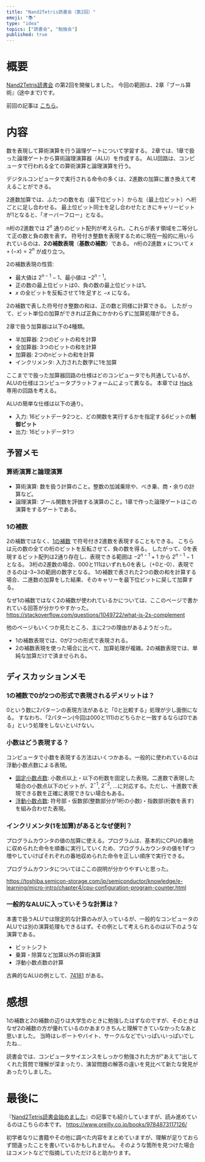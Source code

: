 ```yaml
---
title: "Nand2Tetris読書会（第2回）"
emoji: "📚"
type: "idea"
topics: ["読書会", "勉強会"]
published: true
---
```


# 概要

[Nand2Tetris読書会](https://zenn.dev/tomom1_s/articles/nand2tetris-00) の第2回を開催しました。
今回の範囲は、2章『ブール算術』(途中まで)です。

前回の記事は [こちら](https://zenn.dev/tomom1_s/articles/nand2tetris-01)。

# 内容

数を表現して算術演算を行う論理ゲートについて学習する。 2章では、1章で扱った論理ゲートから算術論理演算器（ALU）を作成する。
ALU回路は、コンピュータで行われる全ての算術演算と論理演算を行う。

デジタルコンピュータで実行される命令の多くは、2進数の加算に置き換えて考えることができる。

2進数加算では、ふたつの数を右（最下位ビット）から左（最上位ビット）へ桁ごとに足し合わせる。
最上位ビット同士を足し合わせたときにキャリービットが1となると、「オーバーフロー」となる。

n桁の2進数では $2^n$ 通りのビット配列が考えられ、これらが表す領域を二等分して正の数と負の数を表す。
符号付き整数を表現するために現在一般的に用いられているのは、**2の補数表現**（**基数の補数**）である。 
n桁の2進数 $x$ について $x+(-x)=2^n$ が成り立つ。

2の補数表現の性質:

- 最大値は $2^{n-1}-1$、最小値は $-2^{n-1}$。
- 正の数の最上位ビットは0、負の数の最上位ビットは1。
- $x$ の全ビットを反転させて1を足すと $-x$ になる。

2の補数で表した符号付き整数の和は、正の数と同様に計算できる。 したがって、ビット単位の加算ができれば正負にかかわらずに加算処理ができる。

2章で扱う加算器は以下の4種類。

- 半加算器: 2つのビットの和を計算
- 全加算器: 3つのビットの和を計算
- 加算器: 2つのnビットの和を計算
- インクリメンタ: 入力された数字に1を加算

ここまでで扱った加算器回路の仕様はどのコンピュータでも共通しているが、ALUの仕様はコンピュータプラットフォームによって異なる。
本章では [Hack](https://ja.wikipedia.org/wiki/Hack_(プログラミング言語)) 専用の回路を考える。

ALUの簡単な仕様は以下の通り。

- 入力: 16ビットデータ2つと、どの関数を実行するかを指定する6ビットの**制御ビット**
- 出力: 16ビットデータ1つ

## 予習メモ

### 算術演算と論理演算

- 算術演算: 数を扱う計算のこと。整数の加減乗除や、べき乗、商・余りの計算など。
- 論理演算: ブール関数を評価する演算のこと。1章で作った論理ゲートはこの演算をするゲートである。

### 1の補数

2の補数ではなく、[1の補数](https://ja.wikipedia.org/wiki/符号付数値表現#1の補数) で符号付き2進数を表現することもできる。
こちらは元の数の全ての桁のビットを反転させて、負の数を得る。 したがって、0を表現するビット配列は2通り存在し、表現できる範囲は $-2^{n-1}+1$ から $2^{n-1}-1$ となる。 3桁の2進数の場合、000と111はいずれも0を表し（+0と-0）、表現できるのは-3~3の範囲の数字となる。
1の補数で表された2つの数の和を計算する場合、二進数の加算をした結果、そのキャリーを最下位ビットに戻して加算する。

なぜ1の補数ではなく2の補数が使われているかについては、ここのページで書かれている回答が分かりやすかった。
https://stackoverflow.com/questions/1049722/what-is-2s-complement

他のページもいくつか見たところ、主に2つの理由があるようだった。
- 1の補数表現では、0が2つの形式で表現される。
- 2の補数表現を使った場合に比べて、加算処理が複雑。2の補数表現では、単純な加算だけで済ませられる。

## ディスカッションメモ

### 1の補数で0が2つの形式で表現されるデメリットは？

0という数に2パターンの表現方法があると「0と比較する」処理が少し面倒になる。
すなわち、「2パターン(今回は000と111)のどちらかと一致するならば0である」という処理をしないといけない。

### 小数はどう表現する？

コンピュータで小数を表現する方法はいくつかある。一般的に使われているのは浮動小数点数による表現。

- [固定小数点数](https://ja.wikipedia.org/wiki/固定小数点数): 小数点以上・以下の桁数を固定した表現。二進数で表現した場合の小数点以下のビットが、$2^{-1}$, $2^{-2}$, ...に対応する。ただし、十進数で表現できる数を正確に表現できない場合もある。
- [浮動小数点数](https://ja.wikipedia.org/wiki/浮動小数点数): 符号部・仮数部(整数部分が1桁の小数)・指数部(桁数を表す)を組み合わせた表現。

### インクリメンタ(1を加算)があるとなぜ便利？

プログラムカウンタの値の加算に使える。プログラムは、基本的にCPUの番地に収められた命令を順番に実行していくため、プログラムカウンタの値を1ずつ増やしていけばそれぞれの番地収められた命令を正しい順序で実行できる。

プログラムカウンタについてはここの説明が分かりやすいと思った。

https://toshiba.semicon-storage.com/jp/semiconductor/knowledge/e-learning/micro-intro/chapter4/cpu-configuration-program-counter.html

### 一般的なALUに入っていそうな計算は？

本書で扱うALUでは限定的な計算のみが入っているが、一般的なコンピュータのALUでは別の演算処理もできるはず。その例として考えられるのは以下のような演算である。

- ビットシフト
- 乗算・除算など加算以外の算術演算
- 浮動小数点数の計算

古典的なALUの例として、[74181](https://ja.wikipedia.org/wiki/74181) がある。

# 感想

1の補数と2の補数の辺りは大学生のときに勉強したはずなのですが、そのときはなぜ2の補数の方が優れているのかあまりきちんと理解できていなかったなあと思いました。
当時はレポートやバイト、サークルなどでいっぱいいっぱいでしたね…

読書会では、コンピュータサイエンスをしっかり勉強された方が"あえて"出してくれた質問で理解が深まったり、演習問題の解答の違いを見比べて新たな発見があったりしました。

# 最後に

『[Nand2Tetris読書会始めました](https://zenn.dev/tomom1_s/articles/nand2tetris-00)』の記事でも紹介していますが、読み進めているのはこちらの本です。
https://www.oreilly.co.jp/books/9784873117126/

初学者なりに書籍やその他に調べた内容をまとめていますが、理解が足りておらず間違ったことを書いているかもしれません。
そのような箇所を見つけた場合はコメントなどで指摘していただけると助かります。
